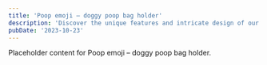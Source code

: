 ```yaml
---
title: 'Poop emoji – doggy poop bag holder'
description: 'Discover the unique features and intricate design of our Poop emoji – doggy poop bag holder. Perfect for various applications, this piece adds a touch of creativity and innovation to any setting.'
pubDate: '2023-10-23'
---
```


Placeholder content for Poop emoji – doggy poop bag holder.